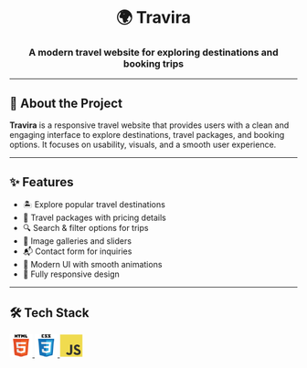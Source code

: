 <h1 align="center">🌍 Travira</h1>
<h3 align="center">A modern travel website for exploring destinations and booking trips</h3>

---

## 🚀 About the Project  
**Travira** is a responsive travel website that provides users with a clean and engaging interface to explore destinations, travel packages, and booking options. It focuses on usability, visuals, and a smooth user experience.  

---

## ✨ Features  
- 🏝️ Explore popular travel destinations  
- 🧳 Travel packages with pricing details  
- 🔍 Search & filter options for trips  
- 📸 Image galleries and sliders  
- 📬 Contact form for inquiries  
- 🎨 Modern UI with smooth animations  
- 📱 Fully responsive design  

---

## 🛠️ Tech Stack  
<p align="left"> 
  <a href="https://www.w3.org/html/" target="_blank" rel="noreferrer"> 
    <img src="https://raw.githubusercontent.com/devicons/devicon/master/icons/html5/html5-original-wordmark.svg" alt="html5" width="40" height="40"/> 
  </a> 
  <a href="https://www.w3schools.com/css/" target="_blank" rel="noreferrer"> 
    <img src="https://raw.githubusercontent.com/devicons/devicon/master/icons/css3/css3-original-wordmark.svg" alt="css3" width="40" height="40"/> 
  </a> 
  <a href="https://developer.mozilla.org/en-US/docs/Web/JavaScript" target="_blank" rel="noreferrer"> 
    <img src="https://raw.githubusercontent.com/devicons/devicon/master/icons/javascript/javascript-original.svg" alt="javascript" width="40" height="40"/> 
  </a>
</p>
